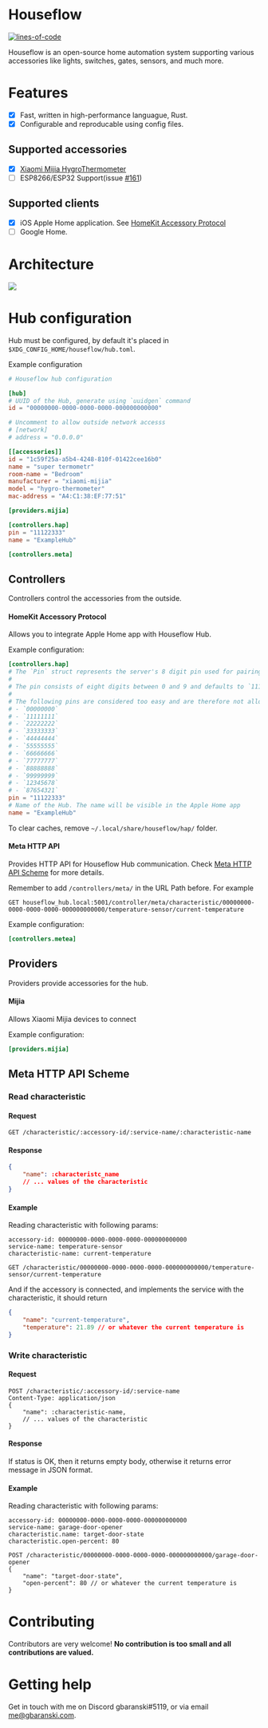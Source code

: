 # Houseflow

[![lines-of-code](https://img.shields.io/tokei/lines/github/gbaranski/houseflow)](https://github.com/gbaranski/houseflow)

Houseflow is an open-source home automation system supporting various accessories like lights, switches, gates, sensors, and much more.

# Features

- [x] Fast, written in high-performance languague, Rust.
- [x] Configurable and reproducable using config files.

## Supported accessories

- [X] [Xiaomi Mijia HygroThermometer](https://www.xiaomiproducts.nl/en/xiaomi-mijia-bluetooth-thermometer-and-hygrometer.html)
- [ ] ESP8266/ESP32 Support(issue [#161](https://github.com/gbaranski/houseflow/issues/161))

## Supported clients

- [X] iOS Apple Home application. See [HomeKit Accessory Protocol](#homekit-accessory-protocol)
- [ ] Google Home.

# Architecture

<img src="./docs/architecture.svg">

# Hub configuration

Hub must be configured, by default it's placed in `$XDG_CONFIG_HOME/houseflow/hub.toml`.

Example configuration

```toml
# Houseflow hub configuration

[hub]
# UUID of the Hub, generate using `uuidgen` command
id = "00000000-0000-0000-0000-000000000000"

# Uncomment to allow outside network accesss
# [network]
# address = "0.0.0.0"

[[accessories]]
id = "1c59f25a-a5b4-4248-810f-01422cee16b0"
name = "super termometr"
room-name = "Bedroom"
manufacturer = "xiaomi-mijia"
model = "hygro-thermometer"
mac-address = "A4:C1:38:EF:77:51"

[providers.mijia]

[controllers.hap]
pin = "11122333"
name = "ExampleHub"

[controllers.meta]
```

## Controllers

Controllers control the accessories from the outside.

#### HomeKit Accessory Protocol

Allows you to integrate Apple Home app with Houseflow Hub.

Example configuration:
```toml
[controllers.hap]
# The `Pin` struct represents the server's 8 digit pin used for pairing.
#
# The pin consists of eight digits between 0 and 9 and defaults to `11122333`.
#
# The following pins are considered too easy and are therefore not allowed:
# - `00000000`
# - `11111111`
# - `22222222`
# - `33333333`
# - `44444444`
# - `55555555`
# - `66666666`
# - `77777777`
# - `88888888`
# - `99999999`
# - `12345678`
# - `87654321`
pin = "11122333"
# Name of the Hub. The name will be visible in the Apple Home app
name = "ExampleHub"
```

To clear caches, remove `~/.local/share/houseflow/hap/` folder.

#### Meta HTTP API

Provides HTTP API for Houseflow Hub communication.
Check [Meta HTTP API Scheme](#meta-http-api-scheme) for more details.

Remember to add `/controllers/meta/` in the URL Path before. For example 
```
GET houseflow_hub.local:5001/controller/meta/characteristic/00000000-0000-0000-0000-000000000000/temperature-sensor/current-temperature
```

Example configuration:
```toml
[controllers.metea]
```

## Providers

Providers provide accessories for the hub.

#### Mijia

Allows Xiaomi Mijia devices to connect

Example configuration:

```toml
[providers.mijia]
```


## Meta HTTP API Scheme

### Read characteristic

#### Request
```
GET /characteristic/:accessory-id/:service-name/:characteristic-name
```

#### Response

```json
{
    "name": :characteristc_name
    // ... values of the characteristic
}
```

#### Example

Reading characteristic with following params:
```
accessory-id: 00000000-0000-0000-0000-000000000000
service-name: temperature-sensor
characteristic-name: current-temperature
```

```http
GET /characteristic/00000000-0000-0000-0000-000000000000/temperature-sensor/current-temperature
```
And if the accessory is connected, and implements the service with the characteristic, it should return
```json
{
    "name": "current-temperature",
    "temperature": 21.89 // or whatever the current temperature is
}
```

### Write characteristic

#### Request
```
POST /characteristic/:accessory-id/:service-name
Content-Type: application/json
{
    "name": :characteristic-name,
    // ... values of the characteristic
}
```

#### Response

If status is OK, then it returns empty body, otherwise it returns error message in JSON format.

#### Example

Reading characteristic with following params:
```
accessory-id: 00000000-0000-0000-0000-000000000000
service-name: garage-door-opener
characteristic.name: target-door-state
characteristic.open-percent: 80
```

```http
POST /characteristic/00000000-0000-0000-0000-000000000000/garage-door-opener
{
    "name": "target-door-state",
    "open-percent": 80 // or whatever the current temperature is
}
```

# Contributing
Contributors are very welcome! **No contribution is too small and all contributions are valued.**

# Getting help
Get in touch with me on Discord gbaranski#5119, or via email me@gbaranski.com.
